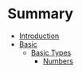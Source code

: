 # Summary

* [Introduction](README.md)
* [Basic](chapter1.md)
   * [Basic Types](basic_types.md)
       * [Numbers](numbers.md)

